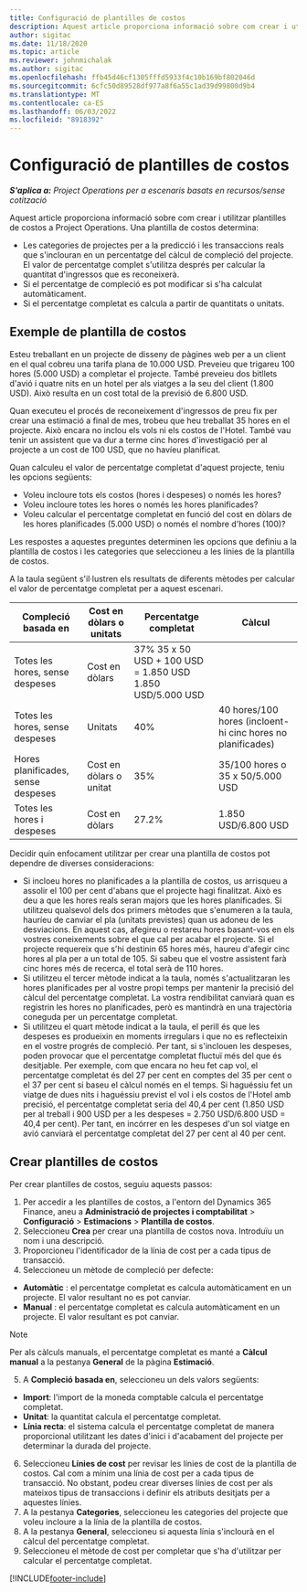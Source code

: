 ```yaml
---
title: Configuració de plantilles de costos
description: Aquest article proporciona informació sobre com crear i utilitzar plantilles de costos a Project Operations.
author: sigitac
ms.date: 11/18/2020
ms.topic: article
ms.reviewer: johnmichalak
ms.author: sigitac
ms.openlocfilehash: ffb45d46cf1305fffd5933f4c10b169bf802046d
ms.sourcegitcommit: 6cfc50d89528df977a8f6a55c1ad39d99800d9b4
ms.translationtype: MT
ms.contentlocale: ca-ES
ms.lasthandoff: 06/03/2022
ms.locfileid: "8918392"
---
```

# <a name="set-up-cost-templates"></a>Configuració de plantilles de costos

_**S'aplica a:** Project Operations per a escenaris basats en recursos/sense cotització_


Aquest article proporciona informació sobre com crear i utilitzar plantilles de costos a Project Operations. Una plantilla de costos determina:

- Les categories de projectes per a la predicció i les transaccions reals que s'inclouran en un percentatge del càlcul de compleció del projecte. El valor de percentatge complet s'utilitza després per calcular la quantitat d'ingressos que es reconeixerà.
- Si el percentatge de compleció es pot modificar si s'ha calculat automàticament.
- Si el percentatge completat es calcula a partir de quantitats o unitats.

## <a name="cost-template-example"></a>Exemple de plantilla de costos

Esteu treballant en un projecte de disseny de pàgines web per a un client en el qual cobreu una tarifa plana de 10.000 USD. Preveieu que trigareu 100 hores (5.000 USD) a completar el projecte. També preveieu dos bitllets d'avió i quatre nits en un hotel per als viatges a la seu del client (1.800 USD). Això resulta en un cost total de la previsió de 6.800 USD.

Quan executeu el procés de reconeixement d'ingressos de preu fix per crear una estimació a final de mes, trobeu que heu treballat 35 hores en el projecte. Això encara no inclou els vols ni els costos de l'Hotel. També vau tenir un assistent que va dur a terme cinc hores d'investigació per al projecte a un cost de 100 USD, que no havíeu planificat.

Quan calculeu el valor de percentatge completat d'aquest projecte, teniu les opcions següents:

- Voleu incloure tots els costos (hores i despeses) o només les hores?
- Voleu incloure totes les hores o només les hores planificades?
- Voleu calcular el percentatge completat en funció del cost en dòlars de les hores planificades (5.000 USD) o només el nombre d'hores (100)?

Les respostes a aquestes preguntes determinen les opcions que definiu a la plantilla de costos i les categories que seleccioneu a les línies de la plantilla de costos.

A la taula següent s'il·lustren els resultats de diferents mètodes per calcular el valor de percentatge completat per a aquest escenari.

| Compleció basada en | Cost en dòlars o unitats | Percentatge completat | Càlcul |
| --- | --- | --- | --- |
| Totes les hores, sense despeses | Cost en dòlars | 37% 35 x 50 USD + 100 USD = 1.850 USD 1.850 USD/5.000 USD |
| Totes les hores, sense despeses | Unitats | 40% | 40 hores/100 hores (incloent-hi cinc hores no planificades) |
| Hores planificades, sense despeses | Cost en dòlars o unitat | 35% | 35/100 hores o 35 x 50/5.000 USD |
| Totes les hores i despeses | Cost en dòlars | 27.2% | 1.850 USD/6.800 USD |

Decidir quin enfocament utilitzar per crear una plantilla de costos pot dependre de diverses consideracions:

- Si incloeu hores no planificades a la plantilla de costos, us arrisqueu a assolir el 100 per cent d'abans que el projecte hagi finalitzat. Això es deu a que les hores reals seran majors que les hores planificades. Si utilitzeu qualsevol dels dos primers mètodes que s'enumeren a la taula, hauríeu de canviar el pla (unitats previstes) quan us adoneu de les desviacions. En aquest cas, afegireu o restareu hores basant-vos en els vostres coneixements sobre el que cal per acabar el projecte. Si el projecte requereix que s'hi destinin 65 hores més, haureu d'afegir cinc hores al pla per a un total de 105. Si sabeu que el vostre assistent farà cinc hores més de recerca, el total serà de 110 hores.
- Si utilitzeu el tercer mètode indicat a la taula, només s'actualitzaran les hores planificades per al vostre propi temps per mantenir la precisió del càlcul del percentatge completat. La vostra rendibilitat canviarà quan es registrin les hores no planificades, però es mantindrà en una trajectòria coneguda per un percentatge completat.
- Si utilitzeu el quart mètode indicat a la taula, el perill és que les despeses es produeixin en moments irregulars i que no es reflecteixin en el vostre progrés de compleció. Per tant, si s'inclouen les despeses, poden provocar que el percentatge completat fluctuï més del que és desitjable. Per exemple, com que encara no heu fet cap vol, el percentatge completat és del 27 per cent en comptes del 35 per cent o el 37 per cent si baseu el càlcul només en el temps. Si haguéssiu fet un viatge de dues nits i haguéssiu previst el vol i els costos de l'Hotel amb precisió, el percentatge completat seria del 40,4 per cent (1.850 USD per al treball i 900 USD per a les despeses = 2.750 USD/6.800 USD = 40,4 per cent). Per tant, en incórrer en les despeses d'un sol viatge en avió canviarà el percentatge completat del 27 per cent al 40 per cent.

## <a name="create-cost-templates"></a>Crear plantilles de costos
Per crear plantilles de costos, seguiu aquests passos:

1. Per accedir a les plantilles de costos, a l'entorn del Dynamics 365 Finance, aneu a **Administració de projectes i comptabilitat** > **Configuració** > **Estimacions** > **Plantilla de costos**.
2. Seleccioneu **Crea** per crear una plantilla de costos nova. Introduïu un nom i una descripció.
3. Proporcioneu l'identificador de la línia de cost per a cada tipus de transacció.
4. Seleccioneu un mètode de compleció per defecte:

  - **Automàtic** : el percentatge completat es calcula automàticament en un projecte. El valor resultant no es pot canviar.
  - **Manual** : el percentatge completat es calcula automàticament en un projecte. El valor resultant es pot canviar.

  > [!NOTE]
  > Per als càlculs manuals, el percentatge completat es manté a **Càlcul manual** a la pestanya **General** de la pàgina **Estimació**.

5. A **Compleció basada en**, seleccioneu un dels valors següents:

  - **Import**: l'import de la moneda comptable calcula el percentatge completat.
  - **Unitat**: la quantitat calcula el percentatge completat.
  - **Línia recta**: el sistema calcula el percentatge completat de manera proporcional utilitzant les dates d'inici i d'acabament del projecte per determinar la durada del projecte.

6. Seleccioneu **Línies de cost** per revisar les línies de cost de la plantilla de costos. Cal com a mínim una línia de cost per a cada tipus de transacció. No obstant, podeu crear diverses línies de cost per als mateixos tipus de transaccions i definir els atributs desitjats per a aquestes línies.
7. A la pestanya **Categories**, seleccioneu les categories del projecte que voleu incloure a la línia de la plantilla de costos.
8. A la pestanya **General**, seleccioneu si aquesta línia s'inclourà en el càlcul del percentatge completat.
9. Seleccioneu el mètode de cost per completar que s'ha d'utilitzar per calcular el percentatge completat.


[!INCLUDE[footer-include](../includes/footer-banner.md)]